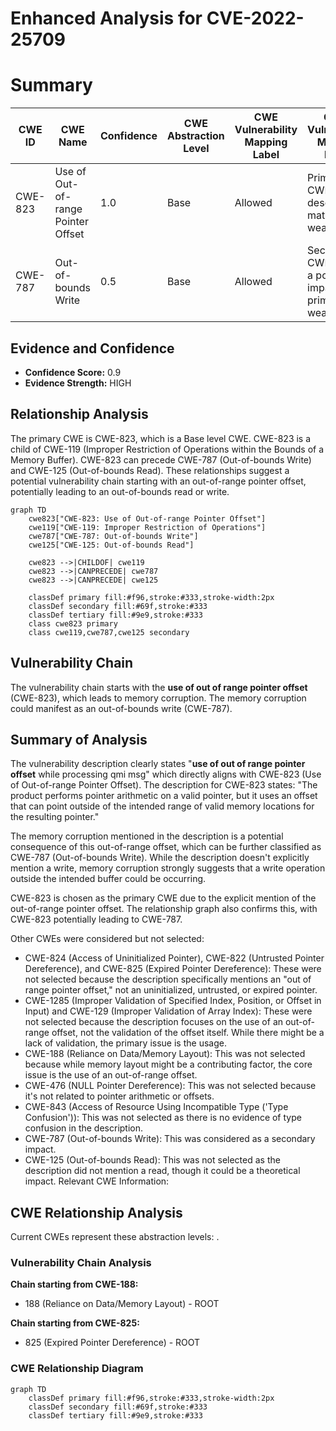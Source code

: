 # Enhanced Analysis for CVE-2022-25709

# Summary
| CWE ID | CWE Name | Confidence | CWE Abstraction Level | CWE Vulnerability Mapping Label | CWE-Vulnerability Mapping Notes |
|---|---|---|---|---|---|
| CWE-823 | Use of Out-of-range Pointer Offset | 1.0 | Base | Allowed | Primary CWE. The description matches the weakness. |
| CWE-787 | Out-of-bounds Write | 0.5 | Base | Allowed | Secondary CWE. This is a possible impact of the primary weakness. |

## Evidence and Confidence

*   **Confidence Score:** 0.9
*   **Evidence Strength:** HIGH

## Relationship Analysis
The primary CWE is CWE-823, which is a Base level CWE. CWE-823 is a child of CWE-119 (Improper Restriction of Operations within the Bounds of a Memory Buffer). CWE-823 can precede CWE-787 (Out-of-bounds Write) and CWE-125 (Out-of-bounds Read). These relationships suggest a potential vulnerability chain starting with an out-of-range pointer offset, potentially leading to an out-of-bounds read or write.

```mermaid
graph TD
    cwe823["CWE-823: Use of Out-of-range Pointer Offset"]
    cwe119["CWE-119: Improper Restriction of Operations"]
    cwe787["CWE-787: Out-of-bounds Write"]
    cwe125["CWE-125: Out-of-bounds Read"]
    
    cwe823 -->|CHILDOF| cwe119
    cwe823 -->|CANPRECEDE| cwe787
    cwe823 -->|CANPRECEDE| cwe125
    
    classDef primary fill:#f96,stroke:#333,stroke-width:2px
    classDef secondary fill:#69f,stroke:#333
    classDef tertiary fill:#9e9,stroke:#333
    class cwe823 primary
    class cwe119,cwe787,cwe125 secondary
```

## Vulnerability Chain
The vulnerability chain starts with the **use of out of range pointer offset** (CWE-823), which leads to memory corruption. The memory corruption could manifest as an out-of-bounds write (CWE-787).

## Summary of Analysis
The vulnerability description clearly states "**use of out of range pointer offset** while processing qmi msg" which directly aligns with CWE-823 (Use of Out-of-range Pointer Offset). The description for CWE-823 states: "The product performs pointer arithmetic on a valid pointer, but it uses an offset that can point outside of the intended range of valid memory locations for the resulting pointer."

The memory corruption mentioned in the description is a potential consequence of this out-of-range offset, which can be further classified as CWE-787 (Out-of-bounds Write). While the description doesn't explicitly mention a write, memory corruption strongly suggests that a write operation outside the intended buffer could be occurring.

CWE-823 is chosen as the primary CWE due to the explicit mention of the out-of-range pointer offset. The relationship graph also confirms this, with CWE-823 potentially leading to CWE-787.

Other CWEs were considered but not selected:

*   CWE-824 (Access of Uninitialized Pointer), CWE-822 (Untrusted Pointer Dereference), and CWE-825 (Expired Pointer Dereference): These were not selected because the description specifically mentions an "out of range pointer offset," not an uninitialized, untrusted, or expired pointer.
*   CWE-1285 (Improper Validation of Specified Index, Position, or Offset in Input) and CWE-129 (Improper Validation of Array Index): These were not selected because the description focuses on the use of an out-of-range offset, not the validation of the offset itself. While there might be a lack of validation, the primary issue is the usage.
*   CWE-188 (Reliance on Data/Memory Layout): This was not selected because while memory layout might be a contributing factor, the core issue is the use of an out-of-range offset.
*   CWE-476 (NULL Pointer Dereference): This was not selected because it's not related to pointer arithmetic or offsets.
*   CWE-843 (Access of Resource Using Incompatible Type ('Type Confusion')): This was not selected as there is no evidence of type confusion in the description.
*   CWE-787 (Out-of-bounds Write): This was considered as a secondary impact.
*   CWE-125 (Out-of-bounds Read): This was not selected as the description did not mention a read, though it could be a theoretical impact.
Relevant CWE Information:


## CWE Relationship Analysis

Current CWEs represent these abstraction levels: .


### Vulnerability Chain Analysis

**Chain starting from CWE-188:**
- 188 (Reliance on Data/Memory Layout) - ROOT


**Chain starting from CWE-825:**
- 825 (Expired Pointer Dereference) - ROOT



### CWE Relationship Diagram

```mermaid
graph TD
    classDef primary fill:#f96,stroke:#333,stroke-width:2px
    classDef secondary fill:#69f,stroke:#333
    classDef tertiary fill:#9e9,stroke:#333
```